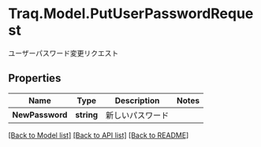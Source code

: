 # Traq.Model.PutUserPasswordRequest
ユーザーパスワード変更リクエスト

## Properties

Name | Type | Description | Notes
------------ | ------------- | ------------- | -------------
**NewPassword** | **string** | 新しいパスワード | 

[[Back to Model list]](../README.md#documentation-for-models) [[Back to API list]](../README.md#documentation-for-api-endpoints) [[Back to README]](../README.md)

